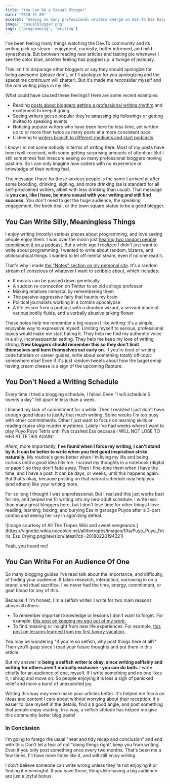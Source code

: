 ```yaml
---
title: "You Can Be a Casual Blogger"
date: "2018-11-05"
excerpt: "Seeing so many professional writers emerge on Dev.To has helped me see, and  accept, my casual blogger habits."
image: 'casualblogger.png'
tags: ['programming', 'writing']
---
```

I've been feeling many things watching the Dev.To community and its writing pick up steam - enjoyment, curiosity, better informed, and mild synesthesia. But between reading new articles and tasting pie whenever I see the color blue, another feeling has popped up: a twinge of jealousy.

This isn't to disparage other bloggers or say they should apologize for being awesome (please don't, or I'll apologize for you apologizing and the spacetime continuum will shatter). But it's made me reconsider myself and the role writing plays in my life.

What could have caused these feelings? Here are some recent examples:

* Reading [posts about bloggers getting a professional writing rhythm](https://dev.to/lkopacz/lessons-in-my-first-month-of-active-blogging-2gog) and excitement to keep it going
* Seeing writers get so popular they're amassing big followings or getting invited to speaking events
* Noticing popular writers who have been here for less time, yet written up to or more than twice as many posts at a more consistent pace
* Listening to [writers branch to different mediums and start podcasts](https://dev.to/dangolant/devto-review-6-top-7-of-the-week-discussed-2oa3)

I know I'm not some nobody in terms of writing here. Most of my posts have been well-received, with some getting surprising amounts of attention. But I still sometimes feel insecure seeing so many professional bloggers moving past me. So I can only imagine how coders with no experience or knowledge of their writing feel.

The message I have for these anxious people is the same I arrived at after some brooding, drinking, sighing, and more drinking (as is standard for all self-proclaimed writers, albeit with less drinking than usual). That message is **you can, like I have, be more casual with your writing and still find success.** You don't need to get the huge audience, the speaking engagement, the book deal, or the town square statue to be a good blogger.

## You Can Write Silly, Meaningless Things

I enjoy writing (mostly) serious pieces about programming, and love seeing people enjoy them. I was over the moon just [hearing two random people compliment it on a podcast](https://dev.to/dangolant/devto-review-5-top-7-of-the-week-discussed-3l1d). But a while ago I realized I didn't just want to write about programming. I wanted to write about random, bizarre, and philosophical things. I wanted to let off mental steam, even if no one read it.

That's why I made [the "Notes" section on my personal site](https://www.maxwellantonucci.com/notes/). It's a random stream of conscious of whatever I want to scribble about, which includes:

* If morals can be passed down genetically
* A sudden re-connection on Twitter to an old college professor
* Making relatives immortal by remembering them
* The passive-aggressive fairy that haunts my brain
* Political journalists working in a zombie apocalypse
* A life lesson from a podcast with a drunken wizard, a servant made of various bodily fluids, and a verbally abusive talking flower

These notes help me remember a big reason I like writing: it's a simple, enjoyable way to expressive myself. Limiting myself to serious, professional topics would make me start hating it. They help me find my authentic voice in a silly, inconsequential setting. They help me keep my love of writing strong. **New bloggers should remember this so they don't limit themselves and burn themselves out early on.** If you're tired of writing code tutorials or career guides, write about something totally off-topic somewhere else! Even if it's just random tweets about how the bagel emoji having cream cheese is a sign of the upcoming Rapture.

## You Don't Need a Writing Schedule

Every time I tried a blogging schedule, I failed. Even "I will schedule 5 tweets a day" fell apart in less than a week.

I blamed my lack of commitment for a while. Then I realized I just don't have enough good ideas to justify that much writing. Some weeks I'm too busy with other commitments. Other I just want to focus on learning skills or reading cruise ship murder mysteries. Lately I've had weeks where I want to play Puyo Puyo Tetris until I've crushed Ess because I WILL NOT LOSE TO HER AT TETRIS AGAIN!

_Ahem,_ more importantly, **I've found when I force my writing, I can't stand by it. It can be better to write when you feel good inspiration strike naturally.** My routine's gone better when I'm living my life and being curious until a good idea hits me. I scrawl my thoughts in a notebook (digital or paper) so they don't fade away. Then I fine-tune them when I have the time, and I have a post. It can be days, or weeks, until this happens again. But that's okay, because posting on that natural schedule may help you (and others) like your writing more.

For so long I thought I was unprofessional. But I realized this just works best for me, and helped me fit writing into my new adult schedule. I write less than many great bloggers here, but I don't lose time for other things I love - reading, learning, boxing, and burying Ess in garbage Puyos after a 3-part combo and seeing her cry in agonizing defeat.

<span class="block mx-auto sm--width-75 md--width-50">
  ![Image courtesy of All The Tropes Wiki and sweet vengeance.](https://vignette.wikia.nocookie.net/allthetropes/images/f/fa/Puyo_Puyo_Tetris_Ess_Crying.png/revision/latest?cb=20180220194221)
</span>

Yeah, you heard me!

## You Can Write For an Audience Of One

So many blogging guides I've read talk about the importance, and difficulty, of finding your audience. It takes research, interaction, narrowing in on a brand, and ritual sacrifice. I've never had the time, energy, commitment, or goat blood for any of this.

Because if I'm honest, I'm a selfish writer. I write for two main reasons above all others:

* To remember important knowledge or lessons I don't want to forget. For example, [this post on keeping my ego out of my work.](https://dev.to/maxwell_dev/its-not-about-you-53h3)
* To find meaning or insight from new life experiences. For example, [this post on lessons learned from my first luxury vacation.](https://www.maxwellantonucci.com/three-lessons-luxury-vacation/)

You may be wondering "if you're so selfish, why post things here at all?" Then you'll gasp since I read your future thoughts and put them in this article.

But my answer is **being a selfish writer is okay, since writing selfishly and writing for others aren't mutually exclusive - you can do both.** I write chiefly for an audience of one, myself. If I write something and no one likes it, I shrug and move on. So people enjoying it is less a sigh of panicked relief and more a burst of unexpected joy.

Writing this way may even make your articles better. It's helped me focus on ideas and content I care about without worrying about their reception. It's easier to lose myself in the details, find a a good angle, and post something that people enjoy reading. In a way, a selfish attitude has helped me give this community better blog posts!

### In Conclusion

I'm going to forego the usual "neat and tidy recap and conclusion" and end with this: Don't let a fear of not "doing things right" keep you from writing. Even if you only post something once every two months. That's been me a few times, I'll have more times like it, and will still enjoy writing.

I don't believe someone can write wrong unless they're not enjoying it or finding it meaningful. If you have those, things like having a big audience are just a joyful bonus.
